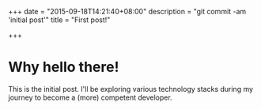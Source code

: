 +++
date = "2015-09-18T14:21:40+08:00"
description = "git commit -am 'initial post'"
title = "First post!"

+++

# Why hello there!
This is the initial post. I'll be exploring various technology stacks during my journey to become a (more) competent developer.
